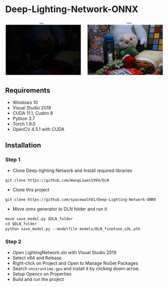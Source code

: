 # Deep-Lighting-Network-ONNX

![demo](Example.JPG)

## Requirements
- Windows 10
- Visual Studio 2019
- CUDA 11.1, Cudnn 8
- Python 3.7
- Torch 1.9.0
- OpenCV 4.5.1 with CUDA

## Installation

### Step 1
- Clone Deep-lighting Network and Install required libraries
``` 
git clone https://github.com/WangLiwen1994/DLN 
```
- Clone this project
```
git clone https://github.com/spacewalk01/Deep-Lighting-Network-ONNX
```
- Move onnx generator to DLN folder and run it
```
move save_model.py $DLN_folder 
cd $DLN_folder
python save_model.py --modelfile models/DLN_finetune_LOL.pth
```
### Step 2
- Open LightingNetwork.sln with Visual Studio 2019
- Select x64 and Release 
- Right-click on Project and Open to Manage NuGet Packages
- Search ```onnxruntime-gpu``` and install it by clicking down-arrow.
- Setup Opencv on Properties
- Build and run the project
